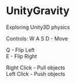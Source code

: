# UnityGravity
Exploring Unity3D physics

Controls:
W A S D     - Move  

Q           - Flip Left  
E           - Flip Right  

Right Click - Pull objects  
Left Click  - Push objects

